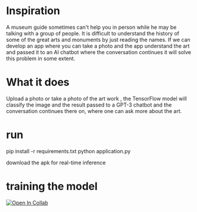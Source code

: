 
# Inspiration
A museum guide sometimes can't help you in person while he may be talking with a group of people. It is difficult to understand the history of some of the great arts and monuments by just reading the names. If we can develop an app where you can take a photo and the app understand the art and passed it to an AI chatbot where the conversation continues it will solve this problem in some extent.

# What it does
Upload a photo or take a photo of the art work , the TensorFlow model will classify the image and the result passed to a GPT-3 chatbot and the conversation continues there on, where one can ask more about the art.

# run
pip install -r requirements.txt
python application.py


download the apk for real-time inference


# training the model
[![Open In Collab](https://colab.research.google.com/assets/colab-badge.svg)](https://colab.research.google.com/drive/1WLDePGYJeIeyR5BH7VzBLFQYQxg9Hu4P?usp=sharing)


